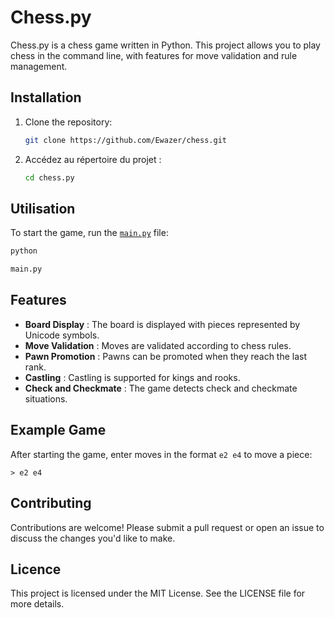 # Chess.py

Chess.py is a chess game written in Python. This project allows you to play chess in the command line, with features for move validation and rule management.

## Installation

1. Clone the repository:
   ```sh
   git clone https://github.com/Ewazer/chess.git
   ```
2. Accédez au répertoire du projet :
   ```sh
   cd chess.py
   ```

## Utilisation

To start the game, run the [`main.py`](main.py) file:
```sh
python 

main.py


```

## Features

- **Board Display** : The board is displayed with pieces represented by Unicode symbols.
- **Move Validation** : Moves are validated according to chess rules.
- **Pawn Promotion** : Pawns can be promoted when they reach the last rank.
- **Castling** : Castling is supported for kings and rooks.
- **Check and Checkmate** : The game detects check and checkmate situations.

## Example Game

After starting the game, enter moves in the format `e2 e4` to move a piece:
```
> e2 e4
```

## Contributing

Contributions are welcome! Please submit a pull request or open an issue to discuss the changes you'd like to make.

## Licence

This project is licensed under the MIT License. See the LICENSE file for more details.
